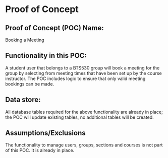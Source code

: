 # Proof of Concept

## Proof of Concept (POC) Name:
Booking a Meeting


## Functionality in this POC:
A student user that belongs to a BTS530 group will book a meeting for the group by selecting from meeting times that have been set up by the course instructor. The POC includes logic to ensure that only valid meeting bookings can be made.

## Data store:
All database tables required for the above functionality are already in place; the POC will update existing tables, no additional tables will be created.

## Assumptions/Exclusions
The functionality to manage users, groups, sections and courses is not part of this POC. It is already in place.
